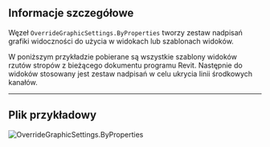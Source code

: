 ## Informacje szczegółowe
Węzeł `OverrideGraphicSettings.ByProperties` tworzy zestaw nadpisań grafiki widoczności do użycia w widokach lub szablonach widoków.

W poniższym przykładzie pobierane są wszystkie szablony widoków rzutów stropów z bieżącego dokumentu programu Revit. Następnie do widoków stosowany jest zestaw nadpisań w celu ukrycia linii środkowych kanałów.
___
## Plik przykładowy

![OverrideGraphicSettings.ByProperties](./Revit.Filter.OverrideGraphicSettings.ByProperties_img.jpg)
